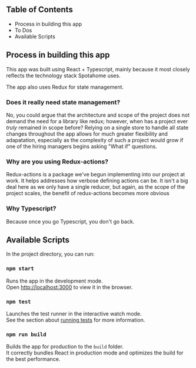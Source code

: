 ## Table of Contents

- Process in building this app
- To Dos
- Available Scripts


## Process in building this app

This app was built using React + Typescript, mainly because it most closely reflects the technology stack Spotahome uses.

The app also uses Redux for state management.

### Does it really need state management?

No, you could argue that the architecture and scope of the project does not demand the need for a library like redux; however, when has a project ever *truly* remained in scope before? Relying on a single store to handle all state changes throughout the app allows for much greater flexibility and adapatation, especially as the complexity of such a project would grow if one of the hiring managers begins asking "What if" questions.

### Why are you using Redux-actions?

Redux-actions is a package we've begun implementing into our project at work. It helps addresses how verbose defining actions can be. It isn't a big deal here as we only have a single reducer, but again, as the scope of the project scales, the benefit of redux-actions becomes more obvious


### Why Typescript?

Because once you go Typescript, you don't go back.


## Available Scripts

In the project directory, you can run:

### `npm start`

Runs the app in the development mode.<br>
Open [http://localhost:3000](http://localhost:3000) to view it in the browser.


### `npm test`

Launches the test runner in the interactive watch mode.<br>
See the section about [running tests](#running-tests) for more information.

### `npm run build`

Builds the app for production to the `build` folder.<br>
It correctly bundles React in production mode and optimizes the build for the best performance.




